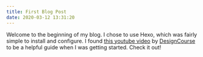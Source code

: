 ```yaml
---
title: First Blog Post
date: 2020-03-12 13:31:20
---
```

Welcome to the beginning of my blog. I chose to use Hexo, which was fairly simple to install and configure. I found [this youtube video](https://www.youtube.com/watch?v=Onglr1_Kgls) by [DesignCourse](https://www.youtube.com/channel/UCVyRiMvfUNMA1UPlDPzG5Ow) to be a helpful guide when I was getting started. Check it out!